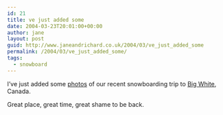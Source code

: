 ```yaml
---
id: 21
title: ve just added some
date: 2004-03-23T20:01:00+00:00
author: jane
layout: post
guid: http://www.janeandrichard.co.uk/2004/03/ve_just_added_some
permalink: /2004/03/ve_just_added_some/
tags:
  - snowboard
---
```

I&#8217;ve just added some [photos](http://v1.janeandrichard.co.uk/travel/Canada2004/index.html) of our recent snowboarding trip to [Big White](http://www.bigwhite.com), Canada.

Great place, great time, great shame to be back.